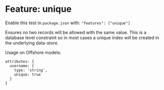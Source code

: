 Feature: unique
===============

Enable this test in `package.json` with: `"features": ["unique"]`

Ensures no two records will be allowed with the same value. This is a database level constraint 
so in most cases a unique index will be created in the underlying data-store.

Usage on Offshore models:

```
attributes: {
  username: {
    type: 'string',
    unique: true
  }
}
```
